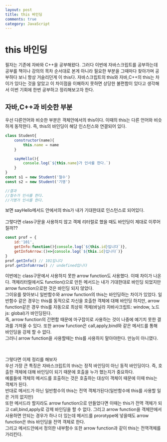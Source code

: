```yaml
---
layout: post
title: this 바인딩
comments: true
category: JavaScript
---
```


# this 바인딩
필자는 기존에 자바와 C++을 공부해왔다. 그러다 이번에 자바스크립트를 공부하는데 공부를 책이나 강의의 목차 순서대로 본게 아니라 필요한 부분을 그때마다 찾아가며 공부하다 보니 항상 거슬리던게 이 this다. 자바스크립트의 this와 자바,C++의 this는 차이가 있다는 것을 알았고 이 차이점을 이해하지 못하면 상당한 불편함이 있다고 생각해서 이번 기회에 한번 공부하고 정리해보고자 한다.

## 자바,C++과 비슷한 부분
우선 다른언어와 비슷한 부분은 객체안에서의 this이다. 이때의 this는 다른 언어와 비슷하게 동작한다. 즉, this의 바인딩이 해당 인스턴스와 연결되어 있다.

```javascript
class Student{
    constructor(name){
        this.name = name
    }

    sayHello(){
        console.log(`${this.name}가 인사를 한다.`)
    }
}
const s1 = new Student('철수')
const s2 = new Student('기영')

//결과
//철수가 인사를 한다.
//기영가 인사를 한다.
```
보면 sayHello메서드 안에서의 this가 내가 기대한대로 인스턴스로 되어있다. <br><Br>
그렇다면 class구문을 사용하지 않고 객체 리터럴로 했을 때도 바인딩이 제대로 이루어 질까??


```javascript
const prof = {
    id:'101',
    getInfo:function(){console.log(`${this.id}입니다`)},
    getInfoArrow:()=>{console.log(`${this.id}입니다`)}
}
prof.getInfo() // 101입니다
prof.getInfoArrow() // undefined입니다
```
이번에는 class구문에서 사용하지 못한 arrow function도 사용했다. 이때 차이가 나온다. 객체리터럴에서도 function()으로 만든 메서드는 내가 기대한대로 바인딩 되었지만 arrow function으로한 것은 바인딩 되지 않았다.<br>
그이유를 찾아보니 일반함수와 arrow function의 this는 바인딩하는 차이가 있었다. 일반함수 같은 경우는 this를 동적으로 자신을 호출한 객체에 대해 바인딩 하지만, arrow function같은 경우 this를 자동으로 최상위 객체(바닐라 자바사크립트: window, 노드js: global)가 바인딩된다.
<br>
즉, arrow function의 간편함 때문에 마구잡이로 사용하는 것이 나중에 예기치 못한 결과를 가져올 수 있다. 또한 arrow function은 call,apply,bind와 같은 메서드를 통해 바인딩을 강제 할 수 없다.
<br>
그러니 arrow function을 사용할때는 this를 사용하지 말아야한다. 만능이 아니였다. 

<br><br>
그렇다면 이제 정리를 해보자<br>
우선 가장 큰 특징은 자바스크립트의 this는 정적 바인딩이 아닌 동적 바인딩이다. 즉, 호출한 객체에 대해 바인딩이 되기 때문에 호출을 누가 했는지가 중요하다.
<br>
예를들에 객체의 메서드를 호출하는 것은 호출하는 대상이 객체이 때문에 이때 this는 객체가 된다.
<br>
반대로 메서드가 아닌 일반함수의 this는 전역 객체가된다(일반함수에 this를 사용할 일은 거의 없지만) 
<br>
또한 메서드라 할지라도 arrow function으로 만들었다면 이때는 this가 전역 객체가 되고 call,bind,apply로 강제 바인딩을 할 수 없다. 그리고 arrow function을 객체안에서 사용하면 안되는 경우가 하나 더 있는데 메서드를 prorotype에 넣을때도 arrow function은 this 바인딩을 전역 객체로 한다.
<br>
그리고 메서드안에서 정의한 내부함수 또한 arrow function과 같이 this는 전역객체를 가리킨다.